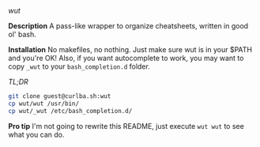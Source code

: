 *wut*

**Description**
A pass-like wrapper to organize cheatsheets, written in good ol' bash.

**Installation**
No makefiles, no nothing. Just make sure wut is in your $PATH and you're OK! Also, if
you want autocomplete to work, you may want to copy `_wut` to your `bash_completion.d`
folder.

*TL;DR*
```bash
git clone guest@curlba.sh:wut
cp wut/wut /usr/bin/
cp wut/_wut /etc/bash_completion.d/
```

**Pro tip**
I'm not going to rewrite this README, just execute `wut wut` to see what you can do.
